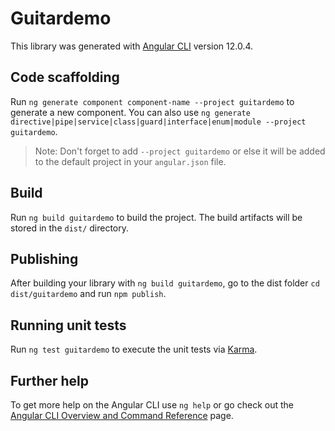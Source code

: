 # Guitardemo

This library was generated with [Angular CLI](https://github.com/angular/angular-cli) version 12.0.4.

## Code scaffolding

Run `ng generate component component-name --project guitardemo` to generate a new component. You can also use `ng generate directive|pipe|service|class|guard|interface|enum|module --project guitardemo`.
> Note: Don't forget to add `--project guitardemo` or else it will be added to the default project in your `angular.json` file. 

## Build

Run `ng build guitardemo` to build the project. The build artifacts will be stored in the `dist/` directory.

## Publishing

After building your library with `ng build guitardemo`, go to the dist folder `cd dist/guitardemo` and run `npm publish`.

## Running unit tests

Run `ng test guitardemo` to execute the unit tests via [Karma](https://karma-runner.github.io).

## Further help

To get more help on the Angular CLI use `ng help` or go check out the [Angular CLI Overview and Command Reference](https://angular.io/cli) page.
